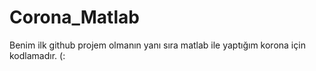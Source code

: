# Corona_Matlab

 Benim ilk github projem olmanın yanı sıra matlab ile yaptığım korona için kodlamadır. (:

